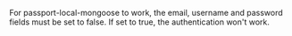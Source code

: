 For passport-local-mongoose to work, the email, username and password fields must be
set to false. If set to true, the authentication won't work.
